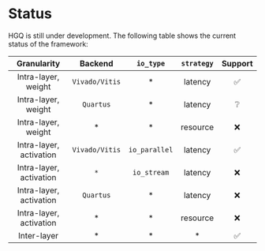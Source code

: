 # Status

HGQ is still under development. The following table shows the current status of the framework:

|       Granularity       |    Backend     |   `io_type`   | `strategy` | Support |
| :---------------------: | :------------: | :-----------: | :--------: | :-----: |
|   Intra-layer, weight   | `Vivado/Vitis` |      \*       |  latency   |    ✅    |
|   Intra-layer, weight   |   `Quartus`    |      \*       |  latency   |    ❔    |
|   Intra-layer, weight   |       \*       |      \*       |  resource  |    ❌    |
| Intra-layer, activation | `Vivado/Vitis` | `io_parallel` |  latency   |    ✅    |
| Intra-layer, activation |      `*`       |  `io_stream`  |  latency   |    ❌    |
| Intra-layer, activation |   `Quartus`    |      \*       |  latency   |    ❌    |
| Intra-layer, activation |       \*       |      \*       |  resource  |    ❌    |
|       Inter-layer       |       \*       |      \*       |     \*     |    ✅    |
